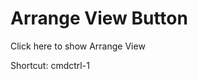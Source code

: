 <!--Arrange View Button-->

# Arrange View Button

Click here to show Arrange View

Shortcut: <span class="mac-only">cmd</span><span class="windows-only">ctrl</span>-1


